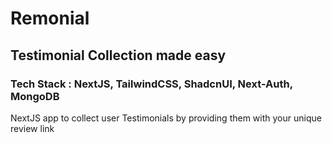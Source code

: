 # Remonial

## Testimonial Collection made easy

### Tech Stack : NextJS, TailwindCSS, ShadcnUI, Next-Auth, MongoDB

NextJS app to collect user Testimonials by providing them with your unique review link
